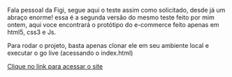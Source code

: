 Fala pessoal da Figi, segue aqui o teste assim como solicitado, desde já um abraço enorme!
essa é a segunda versão do mesmo teste feito por mim ontem, aqui voce encontrará o protótipo do e-commerce feito apenas em html5, css3 e Js.

Para rodar o projeto, basta apenas clonar ele em seu ambiente local e executar o go live (acessando o index.html)

<a href="https://figi-test-att.vercel.app/">Clique no link para acessar o site</a>

